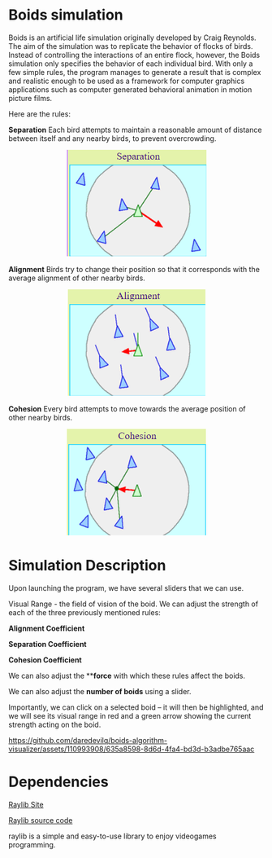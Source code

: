 # Boids simulation

Boids is an artificial life simulation originally developed by Craig Reynolds. The aim of the simulation was to replicate the behavior of flocks of birds. Instead of controlling the interactions of an entire flock, however, the Boids simulation only specifies the behavior of each individual bird. With only a few simple rules, the program manages to generate a result that is complex and realistic enough to be used as a framework for computer graphics applications such as computer generated behavioral animation in motion picture films.


Here are the rules:

**Separation**
Each bird attempts to maintain a reasonable amount of distance between itself and any nearby birds, to prevent overcrowding.
<center>
<img src="./docs/separation.png">
 </center>


**Alignment**
Birds try to change their position so that it corresponds with the average alignment of other nearby birds.
<center>
<img src="./docs/alignment.png">
</center>

**Cohesion**
Every bird attempts to move towards the average position of other nearby birds.
<center>
<img src="./docs/cohesion.png">
</center>


# Simulation Description

Upon launching the program, we have several sliders that we can use.

Visual Range - the field of vision of the boid.
We can adjust the strength of each of the three previously mentioned rules:

**Alignment Coefficient**

**Separation Coefficient**

**Cohesion Coefficient**

We can also adjust the ****force** with which these rules affect the boids.

We can also adjust the ****number of boids**** using a slider.

Importantly, we can click on a selected boid – it will then be highlighted, and we will see its visual range in red and a green arrow showing the current strength acting on the boid.



https://github.com/daredevilq/boids-algorithm-visualizer/assets/110993908/635a8598-8d6d-4fa4-bd3d-b3adbe765aac





# Dependencies

[Raylib Site](https://www.raylib.com/)

[Raylib source code](https://github.com/raysan5/raylib)

raylib is a simple and easy-to-use library to enjoy videogames programming.
